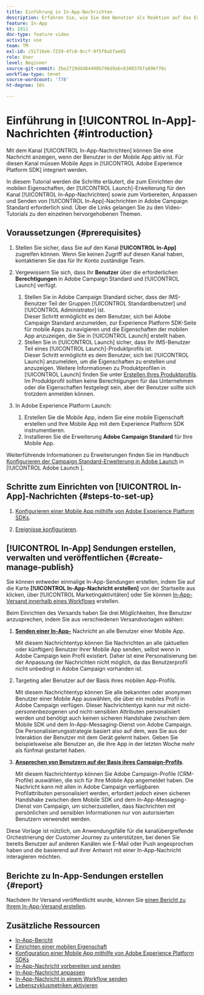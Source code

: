 ```yaml
---
title: Einführung in In-App-Nachrichten
description: Erfahren Sie, wie Sie dem Benutzer als Reaktion auf das Echtzeit-Verhalten eines Kunden in der Mobile App kontextuell relevante In-App-Nachrichten präsentieren.
feature: In-App
kt: 1911
doc-type: feature video
activity: use
team: TM
exl-id: c51716eb-7239-4fc0-9ccf-9f5f0a5fae65
role: User
level: Beginner
source-git-commit: 2be2719ddd84490b796d9abc6300376fa896ff0c
workflow-type: tm+mt
source-wordcount: '778'
ht-degree: 16%

---
```


# Einführung in [!UICONTROL In-App]-Nachrichten {#introduction}

Mit dem Kanal [!UICONTROL In-App-Nachrichten] können Sie eine Nachricht anzeigen, wenn der Benutzer in der Mobile App aktiv ist. Für diesen Kanal müssen Mobile Apps in [!UICONTROL Adobe Experience Platform SDK] integriert werden.

In diesem Tutorial werden die Schritte erläutert, die zum Einrichten der mobilen Eigenschaften, der [!UICONTROL Launch]-Erweiterung für den Kanal [!UICONTROL In-App-Nachrichten] sowie zum Vorbereiten, Anpassen und Senden von [!UICONTROL In-App]-Nachrichten in Adobe Campaign Standard erforderlich sind. Über die Links gelangen Sie zu den Video-Tutorials zu den einzelnen hervorgehobenen Themen.

## Voraussetzungen {#prerequisites}

1. Stellen Sie sicher, dass Sie auf den Kanal **[!UICONTROL In-App]** zugreifen können. Wenn Sie keinen Zugriff auf diesen Kanal haben, kontaktieren Sie das für Ihr Konto zuständige Team.
1. Vergewissern Sie sich, dass Ihr **Benutzer** über die erforderlichen **Berechtigungen** in Adobe Campaign Standard und [!UICONTROL Launch] verfügt.

   1. Stellen Sie in Adobe Campaign Standard sicher, dass der IMS-Benutzer Teil der Gruppen [!UICONTROL Standardbenutzer] und [!UICONTROL Administrator] ist.\
      Dieser Schritt ermöglicht es dem Benutzer, sich bei Adobe Campaign Standard anzumelden, zur Experience Platform SDK-Seite für mobile Apps zu navigieren und die Eigenschaften der mobilen App anzuzeigen, die Sie in [!UICONTROL Launch] erstellt haben.
   1. Stellen Sie in [!UICONTROL Launch] sicher, dass Ihr IMS-Benutzer Teil eines [!UICONTROL Launch]-Produktprofils ist.\
      Dieser Schritt ermöglicht es dem Benutzer, sich bei [!UICONTROL Launch] anzumelden, um die Eigenschaften zu erstellen und anzuzeigen. Weitere Informationen zu Produktprofilen in [!UICONTROL Launch] finden Sie unter [Erstellen Ihres Produktprofils](https://docs.adobelaunch.com/launch-reference/administration/user-permissions#3-create-your-product-profile). Im Produktprofil sollten keine Berechtigungen für das Unternehmen oder die Eigenschaften festgelegt sein, aber der Benutzer sollte sich trotzdem anmelden können.

1. In Adobe Experience Platform Launch:

   1. Erstellen Sie die Mobile App, indem Sie eine mobile Eigenschaft erstellen und Ihre Mobile App mit dem Experience Platform SDK instrumentieren.
   1. Installieren Sie die Erweiterung **Adobe Campaign Standard** für Ihre Mobile App.

Weiterführende Informationen zu Erweiterungen finden Sie im Handbuch [Konfigurieren der Campaign Standard-Erweiterung in Adobe Launch](https://aep-sdks.gitbook.io/docs/using-mobile-extensions/adobe-campaign-standard) in [!UICONTROL Adobe Launch ].

## Schritte zum Einrichten von [!UICONTROL In-App]-Nachrichten {#steps-to-set-up}

1. [Konfigurieren einer Mobile App mithilfe von Adobe Experience Platform SDKs](/help/communication-channels/mobile/configure-mobile-apps-using-aep-sdk.md).

1. [Ereignisse konfigurieren](/help/communication-channels/mobile/in-app/configure-events.md).

## [!UICONTROL In-App] Sendungen erstellen, verwalten und veröffentlichen {#create-manage-publish}

Sie können entweder einmalige In-App-Sendungen erstellen, indem Sie auf die Karte **[!UICONTROL In-App-Nachricht erstellen]** von der Startseite aus klicken, über [!UICONTROL Marketingaktivitäten] oder Sie können [In-App-Versand innerhalb eines Workflows](/help/communication-channels/mobile/in-app/in-app-activity.md) erstellen.

Beim Einrichten des Versands haben Sie drei Möglichkeiten, Ihre Benutzer anzusprechen, indem Sie aus verschiedenen Versandvorlagen wählen:

1. [**Senden einer In-App-**](/help/communication-channels/mobile/in-app/broadcast-in-app-message.md) Nachricht an alle Benutzer einer Mobile App.

   Mit diesem Nachrichtentyp können Sie Nachrichten an alle (aktuellen oder künftigen) Benutzer Ihrer Mobile App senden, selbst wenn in Adobe Campaign kein Profil existiert. Daher ist eine Personalisierung bei der Anpassung der Nachrichten nicht möglich, da das Benutzerprofil nicht unbedingt in Adobe Campaign vorhanden ist.

1. Targeting aller Benutzer auf der Basis ihres mobilen App-Profils.

   Mit diesem Nachrichtentyp können Sie alle bekannten oder anonymen Benutzer einer Mobile App auswählen, die über ein mobiles Profil in Adobe Campaign verfügen. Dieser Nachrichtentyp kann nur mit nicht-personenbezogenen und nicht-sensiblen Attributen personalisiert werden und benötigt auch keinen sicheren Handshake zwischen dem Mobile SDK und dem In-App-Messaging-Dienst von Adobe Campaign. Die Personalisierungsstrategie basiert also auf dem, was Sie aus der Interaktion der Benutzer mit dem Gerät gelernt haben. Geben Sie beispielsweise alle Benutzer an, die ihre App in der letzten Woche mehr als fünfmal gestartet haben.

1. [**Ansprechen von Benutzern auf der Basis ihres Campaign-Profils**](/help/communication-channels/mobile/in-app/target-users-based-on-campaign-profile.md).

   Mit diesem Nachrichtentyp können Sie Adobe Campaign-Profile (CRM-Profile) auswählen, die sich für Ihre Mobile App angemeldet haben. Die Nachricht kann mit allen in Adobe Campaign verfügbaren Profilattributen personalisiert werden, erfordert jedoch einen sicheren Handshake zwischen dem Mobile SDK und dem In-App-Messaging-Dienst von Campaign, um sicherzustellen, dass Nachrichten mit persönlichen und sensiblen Informationen nur von autorisierten Benutzern verwendet werden.

Diese Vorlage ist nützlich, um Anwendungsfälle für die kanalübergreifende Orchestrierung der Customer Journey zu unterstützen, bei denen Sie bereits Benutzer auf anderen Kanälen wie E-Mail oder Push angesprochen haben und die basierend auf ihrer Antwort mit einer In-App-Nachricht interagieren möchten.

## Berichte zu In-App-Sendungen erstellen {#report}

Nachdem Ihr Versand veröffentlicht wurde, können Sie [einen Bericht zu Ihrem In-App-Versand erstellen](/help/communication-channels/mobile/in-app/in-app-reporting.md).

## Zusätzliche Ressourcen

* [In-App-Bericht](https://docs.adobe.com/content/help/en/campaign-standard/using/reporting/list-of-reports/in-app-report.html)
* [Einrichten einer mobilen Eigenschaft](https://aep-sdks.gitbook.io/docs/getting-started/create-a-mobile-property)
* [Konfiguration einer Mobile App mithilfe von Adobe Experience Platform SDKs](https://helpx.adobe.com/de/campaign/kb/configuring-app-sdk.html)
* [In-App-Nachricht vorbereiten und senden](https://docs.adobe.com/content/help/en/campaign-standard/using/communication-channels/in-app-messaging/preparing-and-sending-an-in-app-message.html)
* [In-App-Nachricht anpassen](https://docs.adobe.com/content/help/en/campaign-standard/using/communication-channels/in-app-messaging/customizing-an-in-app-message.html)
* [In-App-Nachricht in einem Workflow senden](https://docs.adobe.com/content/help/en/campaign-standard/using/managing-processes-and-data/channel-activities/in-app-delivery.html)
* [Lebenszyklusmetriken aktivieren](https://aep-sdks.gitbook.io/docs/getting-started/initialize-the-sdk#enable-lifecycle-metrics)

